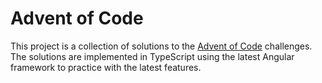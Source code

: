 # Advent of Code

This project is a collection of solutions to the [Advent of Code](https://adventofcode.com/) challenges. The solutions are implemented in TypeScript using the latest Angular framework to practice with the latest features.
